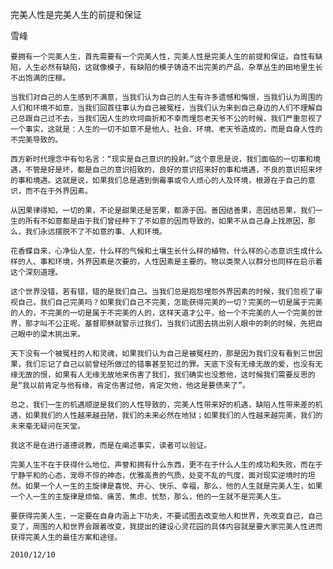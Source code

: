 完美人性是完美人生的前提和保证

雪峰


    要拥有一个完美人生，首先需要有一个完美人性，完美人性是完美人生的前提和保证。自性有缺陷，人生必然有缺陷，这就像模子，有缺陷的模子铸造不出完美的产品，杂草丛生的田地里生长不出饱满的庄稼。

    当我们对自己的人生感到不满意，当我们认为自己的人生有许多遗憾和悔恨，当我们认为周围的人们和环境不如意，当我们回首往事认为自己被冤枉，当我们认为来到自己身边的人们不理解自己总跟自己过不去，当我们因人生的坎坷曲折和不幸而埋怨老天爷不公的时候，我们严重忽视了一个事实，这就是：人生的一切不如意不是他人、社会、环境、老天爷造成的，而是自身人性的不完美导致的。

    西方新时代理念中有句名言：“现实是自己意识的投射。”这个意思是说，我们面临的一切事和境遇，不管是好是坏，都是自己的意识招致的，良好的意识招来好的事和境遇，不良的意识招来坏的事和境遇。这就是说，如果我们总是遇到倒霉事或令人烦心的人及环境，根源在于自己的意识，而不在于外界因素。

    从因果律得知，一切的果，不论是甜果还是苦果，都源于因。善因结善果，恶因结恶果，我们一生的所有不如意都是由于我们曾经种下了不如意的因而导致的，如果不从自己身上找原因，那么，我们永远摆脱不了不如意的事、人和环境。

    花香蝶自来，心净仙人至，什么样的气候和土壤生长什么样的植物，什么样的心态意识生成什么样的人、事和环境，外界因素是次要的，人性因素是主要的。物以类聚人以群分也同样在启示着这个深刻道理。

    这个世界没错，若有错，错的是我们自己。当我们总是抱怨埋怨外界因素的时候，我们忽视了审视自己，我们自己完美吗？如果我们自己不完美，怎能获得完美的一切？完美的一切是属于完美的人的，不完美的一切是属于不完美的人的，这样天道才公平，给一个不完美的人一个完美的世界，那才叫不公正呢。基督耶稣就警示过我们，当我们试图去挑出别人眼中的刺的时候，先把自己眼中的梁木挑出来。

    天下没有一个被冤枉的人和灵魂，如果我们认为自己是被冤枉的，那是因为我们没有看到三世因果，我们忘记了自己以前曾经所做过的错事甚至犯过的罪。天底下没有无缘无故的爱，也没有无缘无故的恨，如果有人无缘无故地来伤害了我们，我们确实也没惹他，这时候我们需要反思的是“我以前肯定与他有缘，肯定伤害过他，肯定欠他，他这是要债来了”。

    总之，我们一生的机遇顺逆是我们的人性导致的，完美人性带来好的机遇，缺陷人性带来差的机遇，如果我们的人性越来越丑陋，我们的未来必然在地狱；如果我们的人性越来越完美，我们的未来毫无疑问在天堂。

    我这不是在进行道德说教，而是在阐述事实，读者可以验证。

    完美人生不在于获得什么地位、声誉和拥有什么东西，更不在于什么人生的成功和失败，而在于宁静平和的心态，宠辱不惊的神态，优雅高贵的气质，处变不乱的气度，面对现实逆境时的坦然。如果一个人一生的主旋律是喜悦、开心、快乐、幸福，那么，他的人生就是完美人生，如果一个人一生的主旋律是烦恼、痛苦、焦虑、忧愁，那么，他的一生就不是完美人生。

    要获得完美人生，一定要在自身内涵上下功夫，不要试图去改变他人和世界，先改变自己，自己变了，周围的人和世界会跟着改变，我提出的建设心灵花园的具体内容就是要大家完美人性进而获得完美人生的最佳方案和途径。

    2010/12/10



